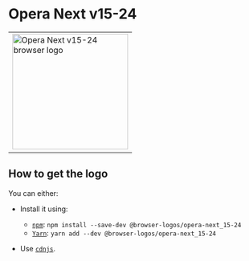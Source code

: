 Opera Next v15-24
=================

<!-- markdownlint-disable line-length no-inline-html -->
<table>
    <tr height=240>
        <td>
            <a href="https://github.com/alrra/browser-logos/tree/41e7dc7186c4d4663c73d064c0066b626d74f038/src/archive/opera-next_15-24">
                <img width=230 src="https://raw.githubusercontent.com/alrra/browser-logos/41e7dc7186c4d4663c73d064c0066b626d74f038/src/archive/opera-next_15-24/opera-next_15-24.svg?sanitize=true" alt="Opera Next v15-24 browser logo">
            </a>
        </td>
    </tr>
</table>
<!-- markdownlint-enable line-length no-inline-html -->

How to get the logo
-------------------

You can either:

* Install it using:

  * [`npm`][npm]: `npm install --save-dev @browser-logos/opera-next_15-24`
  * [`Yarn`][yarn]: `yarn add --dev @browser-logos/opera-next_15-24`

* Use [`cdnjs`][cdnjs].

<!-- Link labels: -->

[cdnjs]: https://cdnjs.com/libraries/browser-logos
[npm]: https://www.npmjs.com/
[yarn]: https://yarnpkg.com/
